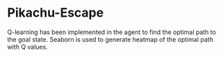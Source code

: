 # Pikachu-Escape
Q-learning has been implemented in the agent to find the optimal path to the goal state.  Seaborn is used to generate heatmap of the optimal path with Q values.
